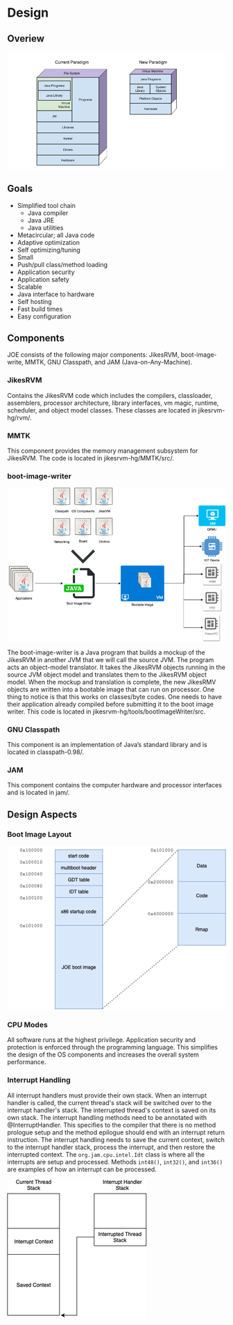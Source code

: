 # Design

## Overiew
![Overview](/images/JOE_Overview.png "overview")

## Goals

* Simplified tool chain
  * Java compiler
  * Java JRE
  * Java utilities
* Metacircular; all Java code
* Adaptive optimization
* Self optimizing/tuning
* Small
* Push/pull class/method loading
* Application security
* Application safety
* Scalable
* Java interface to hardware
* Self hosting
* Fast build times
* Easy configuration

## Components

JOE consists of the following major components: JikesRVM, boot-image-write, MMTK, GNU Classpath, and JAM (Java-on-Any-Machine).

### JikesRVM

Contains the JikesRVM code which includes the compilers, classloader, assemblers, processor architecture, library interfaces, vm magic, runtime, scheduler, and object model classes. These classes are located in jikesrvm-hg/rvm/.

### MMTK

This component provides the memory management subsystem for JikesRVM. The code is located in jikesrvm-hg/MMTK/src/.

### boot-image-writer

![BootImageWriter](/images/BootImageWriter.png "Boot image creation")

The boot-image-writer is a Java program that builds a mockup of the JikesRVM in another JVM that we will call the source JVM. The program acts an object-model translator. It takes the JikesRVM objects running in the source JVM object model and translates them to the JikesRVM object model. When the mockup and translation is complete, the new JikesRMV objects are written into a bootable image that can run on processor. One thing to notice is that this works on classes/byte codes. One needs to have their application already compiled before submitting it to the boot image writer. This code is located in jikesrvm-hg/tools/bootImageWriter/src.

### GNU Classpath

This component is an implementation of Java’s standard library and is located in classpath-0.98/.

### JAM

This component contains the computer hardware and processor interfaces and is located in jam/.

## Design Aspects

### Boot Image Layout

![Layout](images/boot%20image%20layout.png "Image Layout")

### CPU Modes

All software runs at the highest privilege. Application security and protection is enforced through the programming language. This simplifies the design of the OS components and increases the overall system performance.

### Interrupt Handling		
All interrupt handlers must provide their own stack. When an interrupt handler is called, the current thread's stack will be switched over to the interrupt handler's stack. The interrupted thread's context is saved on its own stack. The interrupt handling methods need to be annotated with @InterruptHandler. This specifies to the compiler that there is no method prologue setup and the method epilogue should end with an interrupt return instruction. The interrupt handling needs to save the current context, switch to the interrupt handler stack, process the interrupt, and then restore the interrupted context. The `org.jam.cpu.intel.Idt` class is where all the interrupts are setup and processed. Methods `int48()`, `int32()`, and `int36()` are examples of how an interrupt can be processed.

![InterruptHandler](images/interrupt-handling.png "Interrupt Handling")
